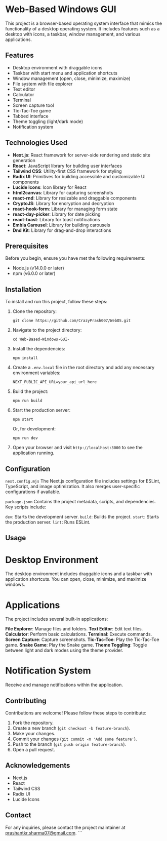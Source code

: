 # Web-Based Windows GUI

This project is a browser-based operating system interface that mimics the functionality of a desktop operating system. It includes features such as a desktop with icons, a taskbar, window management, and various applications.

## Features

- Desktop environment with draggable icons
- Taskbar with start menu and application shortcuts
- Window management (open, close, minimize, maximize)
- File system with file explorer
- Text editor
- Calculator
- Terminal
- Screen capture tool
- Tic-Tac-Toe game
- Tabbed interface
- Theme toggling (light/dark mode)
- Notification system

## Technologies Used

- **Next.js**: React framework for server-side rendering and static site generation
- **React**: JavaScript library for building user interfaces
- **Tailwind CSS**: Utility-first CSS framework for styling
- **Radix UI**: Primitives for building accessible and customizable UI components
- **Lucide Icons**: Icon library for React
- **html2canvas**: Library for capturing screenshots
- **react-rnd**: Library for resizable and draggable components
- **CryptoJS**: Library for encryption and decryption
- **react-hook-form**: Library for managing form state
- **react-day-picker**: Library for date picking
- **react-toast**: Library for toast notifications
- **Embla Carousel**: Library for building carousels
- **Dnd Kit**: Library for drag-and-drop interactions

## Prerequisites

Before you begin, ensure you have met the following requirements:

- Node.js (v14.0.0 or later)
- npm (v6.0.0 or later)

## Installation

To install and run this project, follow these steps:

1. Clone the repository:
   ```
   git clone https://github.com/CrazyPrash007/WebOS.git
   ```

2. Navigate to the project directory:
   ```
   cd Web-Based-Windows-GUI-
   ```

3. Install the dependencies:
   ```
   npm install
   ```

4. Create a `.env.local` file in the root directory and add any necessary environment variables:
   ```
   NEXT_PUBLIC_API_URL=your_api_url_here
   ```

5. Build the project:
   ```
   npm run build
   ```

6. Start the production server:
   ```
   npm start
   ```

   Or, for development:
   ```
   npm run dev
   ```

7. Open your browser and visit `http://localhost:3000` to see the application running.

## Configuration

`next.config.mjs`
The Next.js configuration file includes settings for ESLint, TypeScript, and image optimization. It also merges user-specific configurations if available.

`package.json`
Contains the project metadata, scripts, and dependencies. Key scripts include:

`dev`: Starts the development server.
`build`: Builds the project.
`start`: Starts the production server.
`lint`: Runs ESLint.

## Usage

# Desktop Environment

The desktop environment includes draggable icons and a taskbar with application shortcuts. You can open, close, minimize, and maximize windows.

# Applications
The project includes several built-in applications:

**File Explorer**: Manage files and folders.
**Text Editor**: Edit text files.
**Calculator**: Perform basic calculations.
**Terminal**: Execute commands.
**Screen Capture**: Capture screenshots.
**Tic-Tac-Toe**: Play the Tic-Tac-Toe game.
**Snake Game**: Play the Snake game.
**Theme Toggling**: Toggle between light and dark modes using the theme provider.

# Notification System
Receive and manage notifications within the application.

## Contributing
Contributions are welcome! Please follow these steps to contribute:

1. Fork the repository.
2. Create a new branch (`git checkout -b feature-branch`).
3. Make your changes.
4. Commit your changes (`git commit -m 'Add some feature'`).
5. Push to the branch (`git push origin feature-branch`).
6. Open a pull request.

## Acknowledgements

- Next.js
- React
- Tailwind CSS
- Radix UI
- Lucide Icons

## Contact
For any inquiries, please contact the project maintainer at prashantkr.sharma07@gmail.com. ```